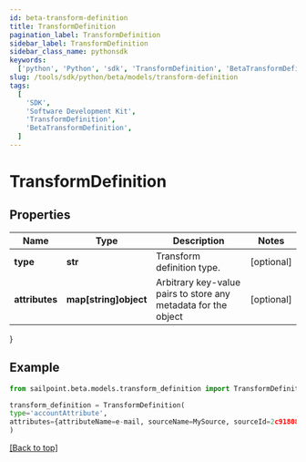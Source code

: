 ```yaml
---
id: beta-transform-definition
title: TransformDefinition
pagination_label: TransformDefinition
sidebar_label: TransformDefinition
sidebar_class_name: pythonsdk
keywords:
  ['python', 'Python', 'sdk', 'TransformDefinition', 'BetaTransformDefinition']
slug: /tools/sdk/python/beta/models/transform-definition
tags:
  [
    'SDK',
    'Software Development Kit',
    'TransformDefinition',
    'BetaTransformDefinition',
  ]
---
```


# TransformDefinition

## Properties

| Name | Type | Description | Notes |
| --- | --- | --- | --- |
| **type** | **str** | Transform definition type. | [optional] |
| **attributes** | **map[string]object** | Arbitrary key-value pairs to store any metadata for the object | [optional] |

}

## Example

```python
from sailpoint.beta.models.transform_definition import TransformDefinition

transform_definition = TransformDefinition(
type='accountAttribute',
attributes={attributeName=e-mail, sourceName=MySource, sourceId=2c9180877a826e68017a8c0b03da1a53}
)

```

[[Back to top]](#)
